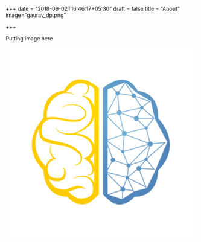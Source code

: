 +++
date = "2018-09-02T16:46:17+05:30"
draft = false
title = "About"
image="gaurav_dp.png"

+++

Putting image here

![image](static/avatar.png)


